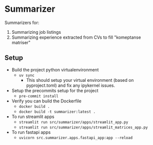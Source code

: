 # Summarizer

Summarizers for:
1. Summarizing job listings
2. Summarizing experience extracted from CVs to fill "komeptanse matriser"


## Setup
- Build the project python virtualenvironment
    - ``uv sync``
        - This should setup your virtual environment (based on pyproject.toml) and fix any ipykernel issues.
- Setup the precommits setup for the project
    - ``pre-commit install``
- Verify you can build the Dockerfile
    - ``docker build .``
    - ``docker build -t summarizer:latest .``
- To run streamlit apps
    - ``streamlit run src/summarizer/apps/streamlit_app.py``
    - ``streamlit run src/summarizer/apps/streamlit_matrices_app.py``
- To run fastapi apps
    - ``uvicorn src.summarizer.apps.fastapi_app:app --reload``